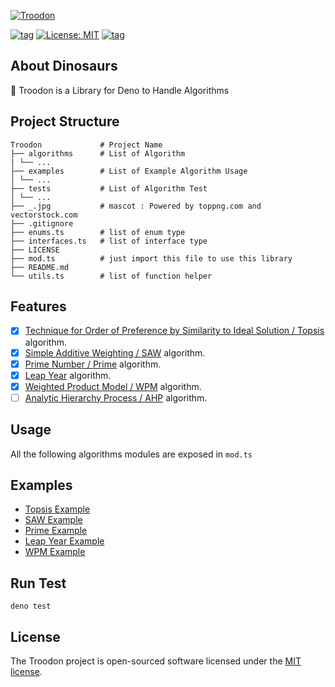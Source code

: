 [![Troodon](https://raw.githubusercontent.com/shandysiswandi/troodon/master/_.jpg)](#)

[![tag](https://img.shields.io/github/v/tag/shandysiswandi/troodon.svg?sort=semver)](https://github.com/shandysiswandi/troodon)
[![License: MIT](https://img.shields.io/badge/License-MIT-blue.svg)](https://github.com/shandysiswandi/troodon/blob/master/LICENSE)
[![tag](https://img.shields.io/badge/deno->=1.0.0-green.svg)](https://github.com/denoland/deno)

## About Dinosaurs

🦖 Troodon is a Library for Deno to Handle Algorithms

## Project Structure

    Troodon             # Project Name
    ├── algorithms      # List of Algorithm
    | └── ...
    ├── examples        # List of Example Algorithm Usage
    │ └── ...
    ├── tests           # List of Algorithm Test
    │ └── ...
    ├── _.jpg           # mascot : Powered by toppng.com and vectorstock.com
    ├── .gitignore
    ├── enums.ts        # list of enum type
    ├── interfaces.ts   # list of interface type
    ├── LICENSE
    ├── mod.ts          # just import this file to use this library
    ├── README.md
    └── utils.ts        # list of function helper

## Features

- [x] [Technique for Order of Preference by Similarity to Ideal Solution / Topsis](https://en.wikipedia.org/wiki/TOPSIS) algorithm.
- [x] [Simple Additive Weighting / SAW](https://bit.ly/Simple_additive_weighting) algorithm.
- [x] [Prime Number / Prime](https://en.wikipedia.org/wiki/Prime_number) algorithm.
- [x] [Leap Year](https://id.wikipedia.org/wiki/Leap_Year) algorithm.
- [x] [Weighted Product Model / WPM](https://en.wikipedia.org/wiki/Weighted_product_model) algorithm.
- [ ] [Analytic Hierarchy Process / AHP](https://en.wikipedia.org/wiki/Analytic_hierarchy_process) algorithm.

## Usage

All the following algorithms modules are exposed in `mod.ts`

## Examples

- [Topsis Example](/examples/topsis.md)
- [SAW Example](/examples/saw.md)
- [Prime Example](/examples/prime.md)
- [Leap Year Example](/examples/leapyear.md)
- [WPM Example](/examples/wpm.md)

## Run Test

    deno test

## License

The Troodon project is open-sourced software licensed under the [MIT license](LICENSE).
